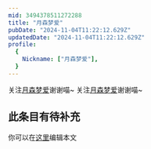 ```yaml
---
mid: 3494378511272288
title: "月森梦爱"
pubDate: "2024-11-04T11:22:12.629Z"
updatedDate: "2024-11-04T11:22:12.629Z"
profile:
  {
    Nickname: ["月森梦爱"],
  }
---
```


关注[月森梦爱](https://space.bilibili.com/3494378511272288)谢谢喵~ 关注[月森梦爱](https://space.bilibili.com/3494378511272288)谢谢喵~

## 此条目有待补充
你可以在[这里](https://github.com/Yuhanawa/VTuber.ICU-Content/edit/master/v/月森梦爱/index.md)编辑本文
